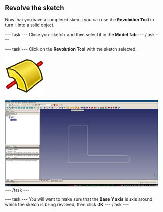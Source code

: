 ## Revolve the sketch

Now that you have a completed sketch you can use the **Revolution Tool** to turn it into a solid object.

--- task ---
Close your sketch, and then select it in the **Model Tab**
--- /task ---

--- task ---
Click on the **Revolution Tool** with the sketch selected.

![PartDesign_Revolution.png](images/PartDesign_Revolution.png)

![revolve_sketch.png](images/revolve_sketch.png)
--- /task ---

--- task ---
You will want to make sure that the **Base Y axis** is axis around which the sketch is being revolved, then click **OK**
--- /task ---
